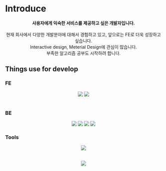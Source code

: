 <div>
    <div>
    <h1>Introduce</h1>
    <p align="center">
      <strong>사용자에게 익숙한 서비스를 제공하고 싶은 개발자입니다.</strong><br /><br />
      현재 회사에서 다양한 개발분야에 대해서 경험하고 있고, 앞으로는 FE로 더욱 성장하고 싶습니다.<br />
      Interactive design, Meterial Design에 관심이 많습니다.<br />
      부족한 알고리즘 공부도 시작하려 합니다.
    </p>
  </div>    
  <div>
    <h2>Things use for develop</h2>
    <div>
      <h3>FE</h3>
      <div align="center">
        <img src="https://img.shields.io/badge/　-F7DF1E?style=flat&label=JavaScript&labelColor=F7DF1E&logo=JavaScript&logoColor=white">
        <img src="https://img.shields.io/badge/2.6-333?style=flat&label=Vue.js&labelColor=4FC08D&logo=Vue.js&logoColor=white&link=https://vuejs.org/">
      </div>
    </div>
    <br />
    <div>
      <h3>BE</h3>
      <div align="center">
        <img src="https://img.shields.io/badge/3.5 | 3.8-333?style=flat&label=Python&labelColor=3776AB&logo=Python&logoColor=white&link=https://www.python.org/">
        <img src="https://img.shields.io/badge/　-000000?style=flat&label=Flask&labelColor=000000&logo=flask&logoColor=white&link=https://flask.palletsprojects.com/">
        <img src="https://img.shields.io/badge/　-009688?style=flat&label=FastAPI&labelColor=009688&logo=FastAPI&logoColor=white&link=https://fastapi.tiangolo.com/">
        <img src="https://img.shields.io/badge/　-000?style=flat&label=SQLAlchemy&labelColor=000&link=https://www.sqlalchemy.org/">
      </div>
    </div>
    <div>
      <h3>Tools</h3>
      <div align="center">
        <img src="https://img.shields.io/badge/ -007ACC?style=flat&label=VSCode&labelColor=007ACC&logo=VSCode&logoColor=white&link=https://code.visualstudio.com/">
      </div>
    </div>
  </div>
  <br />
  <br />
  <div align="center">
    <img src="https://github-readme-stats.vercel.app/api?username=ParkDyel&show_icons=true&theme=highcontrast">
  </div>
</div>
